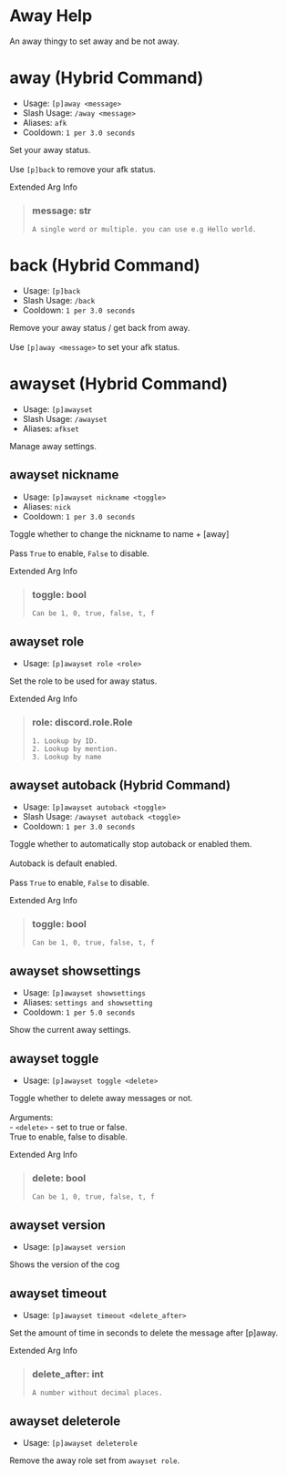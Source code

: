 # Away Help

An away thingy to set away and be not away.

# away (Hybrid Command)
 - Usage: `[p]away <message> `
 - Slash Usage: `/away <message> `
 - Aliases: `afk`
 - Cooldown: `1 per 3.0 seconds`

Set your away status.<br/><br/>Use `[p]back` to remove your afk status.

Extended Arg Info
> ### message: str
> ```
> A single word or multiple. you can use e.g Hello world.
> ```
# back (Hybrid Command)
 - Usage: `[p]back `
 - Slash Usage: `/back `
 - Cooldown: `1 per 3.0 seconds`

Remove your away status / get back from away.<br/><br/>Use `[p]away <message>` to set your afk status.

# awayset (Hybrid Command)
 - Usage: `[p]awayset `
 - Slash Usage: `/awayset `
 - Aliases: `afkset`

Manage away settings.

## awayset nickname
 - Usage: `[p]awayset nickname <toggle> `
 - Aliases: `nick`
 - Cooldown: `1 per 3.0 seconds`

Toggle whether to change the nickname to name + [away]<br/><br/>Pass `True` to enable, `False` to disable.

Extended Arg Info
> ### toggle: bool
> ```
> Can be 1, 0, true, false, t, f
> ```
## awayset role
 - Usage: `[p]awayset role <role> `

Set the role to be used for away status.

Extended Arg Info
> ### role: discord.role.Role
>
>
>     1. Lookup by ID.
>     2. Lookup by mention.
>     3. Lookup by name
>
>
## awayset autoback (Hybrid Command)
 - Usage: `[p]awayset autoback <toggle> `
 - Slash Usage: `/awayset autoback <toggle> `
 - Cooldown: `1 per 3.0 seconds`

Toggle whether to automatically stop autoback or enabled them.<br/><br/>Autoback is default enabled.<br/><br/>Pass `True` to enable, `False` to disable.

Extended Arg Info
> ### toggle: bool
> ```
> Can be 1, 0, true, false, t, f
> ```
## awayset showsettings
 - Usage: `[p]awayset showsettings `
 - Aliases: `settings and showsetting`
 - Cooldown: `1 per 5.0 seconds`

Show the current away settings.

## awayset toggle
 - Usage: `[p]awayset toggle <delete> `

Toggle whether to delete away messages or not.<br/><br/>Arguments:<br/>- `<delete>` - set to true or false.<br/>True to enable, false to disable.

Extended Arg Info
> ### delete: bool
> ```
> Can be 1, 0, true, false, t, f
> ```
## awayset version
 - Usage: `[p]awayset version `

Shows the version of the cog

## awayset timeout
 - Usage: `[p]awayset timeout <delete_after> `

Set the amount of time in seconds to delete the message after [p]away.

Extended Arg Info
> ### delete_after: int
> ```
> A number without decimal places.
> ```
## awayset deleterole
 - Usage: `[p]awayset deleterole `

Remove the away role set from `awayset role`.
